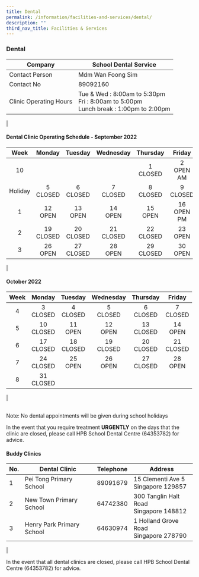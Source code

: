 ```yaml
---
title: Dental
permalink: /information/facilities-and-services/dental/
description: ""
third_nav_title: Facilities & Services
---
```

### **Dental**

| Company | School Dental Service |
|---|---|
| Contact Person | Mdm Wan Foong Sim |
| Contact No | 89092160 |
| Clinic Operating Hours  | Tue & Wed : 8:00am to 5:30pm<br>Fri : 8:00am to 5:00pm <br>Lunch break : 1:00pm to 2:00pm |
|

#### **Dental Clinic Operating Schedule - September 2022**

| Week | Monday | Tuesday | Wednesday | Thursday | Friday |
|:---:|---|---|---|---|---|
| <center> 10 |   |   |   |<center>1<br>CLOSED  |<center> 2<br>OPEN AM| 
| <center> Holiday | <center> 5<br>CLOSED  | <center> 6<br>CLOSED  | <center> 7<br>CLOSED  | <center> 8<br>CLOSED  | <center> 9<br>CLOSED  |
| <center> 1 | <center> 12<br>OPEN| <center> 13 <br>OPEN  | <center> 14<br>OPEN | <center> 15<br>OPEN | <center> 16<br>OPEN PM  |
| <center> 2 |  <center> 19<br>CLOSED | <center> 20<br>CLOSED | <center> 21<br>CLOSED |  <center> 22<br>CLOSED | <center> 23<br>OPEN |
| <center> 3|  <center> 26<br>OPEN | <center> 27<br>CLOSED |   <center> 28<br>OPEN |<center> 29<br>CLOSED |   <center> 30<br>OPEN |   |  |  |
| 

#### 	**October 2022**

| Week | Monday | Tuesday | Wednesday | Thursday | Friday |
|:---:|---|---|---|---|---|
| <center> 4 |  <center>3<br>CLOSED  |<center> 4<br>CLOSED| <center>5<br>CLOSED | <center> 6<br>CLOSED | <center>7<br>CLOSED
| <center> 5 | <center> 10<br>CLOSED  | <center> 11<br>OPEN  | <center> 12<br>OPEN  | <center> 13<br>CLOSED  | <center> 14<br>OPEN  |
| <center> 6 |  <center> 17<br>CLOSED | <center> 18<br>CLOSED | <center> 19<br>CLOSED |  <center> 20<br>CLOSED | <center> 21<br>CLOSED |
|	<center> 7 | <center> 24<br>CLOSED| <center> 25 <br>OPEN  | <center> 26<br>OPEN | <center> 27<br>CLOSED | <center> 28<br>OPEN |
| <center> 8 |  <center> 31<br>CLOSED | |   |  |  |
|

<br>Note: No dental appointments will be given during school holidays

In the event that you require treatment **URGENTLY** on the days that the clinic are closed, please call HPB School Dental Centre (64353782) for advice.

#### **Buddy Clinics**

| No. | Dental Clinic | Telephone | Address |
|---|---|:---:|---|
| 1 | Pei Tong Primary School | 89091679 | 15 Clementi Ave 5<br>Singapore 129857 |
| 2 | New Town Primary School |  64742380 | 300 Tanglin Halt Road<br>Singapore 148812 |
| 3 | Henry Park Primary School | 64630974 | 1 Holland Grove Road<br>Singapore 278790 |
|

In the event that all dental clinics are closed, please call HPB School Dental Centre (64353782) for advice.
